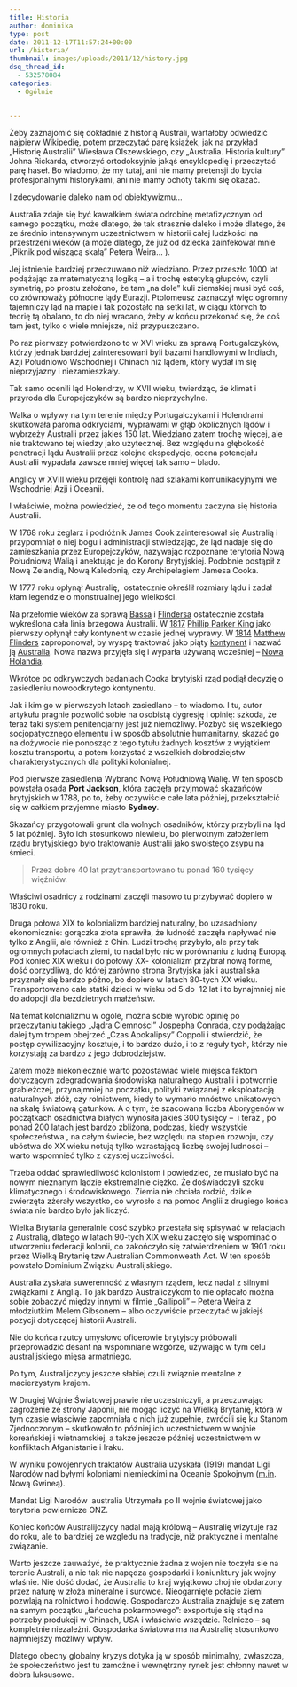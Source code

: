 ```yaml
---
title: Historia
author: dominika
type: post
date: 2011-12-17T11:57:24+00:00
url: /historia/
thumbnail: images/uploads/2011/12/history.jpg
dsq_thread_id:
  - 532578084
categories:
  - Ogólnie
 

---
```

Żeby zaznajomić się dokładnie z historią Australi, wartałoby odwiedzić najpierw [Wikipedię](http://pl.wikipedia.org/wiki/Australia), potem przeczytać parę książek, jak na przykład &#8222;Historię Australii&#8221; Wiesława Olszewskiego, czy &#8222;Australia. Historia kultury&#8221; Johna Rickarda, otworzyć ortodoksyjnie jakąś encyklopedię i przeczytać parę haseł. Bo wiadomo, że my tutaj, ani nie mamy pretensji do bycia profesjonalnymi historykami, ani nie mamy ochoty takimi się okazać.

I zdecydowanie daleko nam od obiektywizmu&#8230;

<!--more-->

Australia zdaje się być kawałkiem świata odrobinę metafizycznym od samego początku, może dlatego, że tak strasznie daleko i może dlatego, że ze średnio intensywnym uczestnictwem w historii całej ludzkości na przestrzeni wieków (a może dlatego, że już od dziecka zainfekował mnie &#8222;Piknik pod wiszącą skałą&#8221; Petera Weira&#8230; ).

Jej istnienie bardziej przeczuwano niż wiedziano. Przez przeszło 1000 lat podążając za matematyczną logiką &#8211; a i trochę estetyką głupców, czyli symetrią, po prostu założono, że tam &#8222;na dole&#8221; kuli ziemskiej musi być coś, co zrównoważy północne lądy Eurazji. Ptolomeusz zaznaczył więc ogromny tajemniczy ląd na mapie i tak pozostało na setki lat, w ciągu których to teorię tą obalano, to do niej wracano, żeby w końcu przekonać się, że coś tam jest, tylko o wiele mniejsze, niż przypuszczano.

Po raz pierwszy potwierdzono to w XVI wieku za sprawą Portugalczyków, którzy jednak bardziej zainteresowani byli bazami handlowymi w Indiach, Azji Południowo Wschodniej i Chinach niż lądem, który wydał im się nieprzyjazny i niezamieszkały.

Tak samo ocenili ląd Holendrzy, w XVII wieku, twierdząc, że klimat i przyroda dla Europejczyków są bardzo nieprzychylne.

Walka o wpływy na tym terenie między Portugalczykami i Holendrami skutkowała paroma odkryciami, wyprawami w głąb okolicznych lądów i wybrzeży Australii przez jakieś 150 lat. Wiedziano zatem trochę więcej, ale nie traktowano tej wiedzy jako użytecznej. Bez względu na głębokość penetracji lądu Australii przez kolejne ekspedycje, ocena potencjału Australii wypadała zawsze mniej więcej tak samo &#8211; blado.

Anglicy w XVIII wieku przejęli kontrolę nad szlakami komunikacyjnymi we Wschodniej Azji i Oceanii.

I właściwie, można powiedzieć, że od tego momentu zaczyna się historia Australii.

<!--more-->

W 1768 roku żeglarz i podróżnik James Cook zainteresował się Australią i przypomniał o niej bogu i administracji stwiedzając, że ląd nadaje się do zamieszkania przez Europejczyków, nazywając rozpoznane terytoria Nową Południową Walią i anektując je do Korony Brytyjskiej. Podobnie postąpił z Nową Zelandią, Nową Kaledonią, czy Archipelagiem Jamesa Cooka.

W 1777 roku opłynął Australię,  ostatecznie określił rozmiary lądu i zadał kłam legendzie o monstrualnej jego wielkości.

Na przełomie wieków za sprawą [Bassa][1] i [Flindersa][2] ostatecznie została wykreślona cała linia brzegowa Australii. W [1817][3] [Phillip Parker King][4] jako pierwszy opłynął cały kontynent w czasie jednej wyprawy. W [1814][5] [Matthew Flinders][2] zaproponował, by wyspę traktować jako piąty [kontynent][6] i nazwać ją [Australia][7]. Nowa nazwa przyjęła się i wyparła używaną wcześniej – [Nowa Holandia][8].

Wkrótce po odkrywczych badaniach Cooka brytyjski rząd podjął decyzję o zasiedleniu nowoodkrytego kontynentu.

Jak i kim go w pierwszych latach zasiedlano &#8211; to wiadomo. I tu, autor artykułu pragnie pozwolić sobie na osobistą dygresję i opinię: szkoda, że teraz taki system penitencjarny jest już niemożliwy. Pozbyć się wszelkiego socjopatycznego elementu i w sposób absolutnie humanitarny, skazać go na dożywocie nie ponosząc z tego tytułu żadnych kosztów z wyjątkiem kosztu transportu, a potem korzystać z wszelkich dobrodziejstw charakterystycznych dla polityki kolonialnej.

Pod pierwsze zasiedlenia Wybrano Nową Południową Walię. W ten sposób powstała osada **Port Jackson**, która zaczęła przyjmować skazańców brytyjskich w 1788, po to, żeby oczywiście całe lata później, przekształcić się w całkiem przyjemne miasto **Sydney**.

Skazańcy przygotowali grunt dla wolnych osadników, którzy przybyli na ląd 5 lat później. Było ich stosunkowo niewielu, bo pierwotnym założeniem rządu brytyjskiego było traktowanie Australii jako swoistego zsypu na śmieci.

> Przez dobre 40 lat przytransportowano tu ponad 160 tysięcy więźniów.

Właściwi osadnicy z rodzinami zaczęli masowo tu przybywać dopiero w 1830 roku.

Druga połowa XIX to kolonializm bardziej naturalny, bo uzasadniony ekonomicznie: gorączka złota sprawiła, że ludność zaczęła napływać nie tylko z Anglii, ale również z Chin. Ludzi trochę przybyło, ale przy tak ogromnych połaciach ziemi, to nadal było nic w porównaniu z ludną Europą. Pod koniec XIX wieku i do połowy XX- kolonializm przybrał nową forme, dość obrzydliwą, do której zarówno strona Brytyjska jak i australiska przyznały się bardzo późno, bo dopiero w latach 80-tych XX wieku. Transportowano całe statki dzieci w wieku od 5 do  12 lat i to bynajmniej nie do adopcji dla bezdzietnych małżeństw.

Na temat kolonializmu w ogóle, można sobie wyrobić opinię po przeczytaniu takiego &#8222;Jądra Ciemności&#8221; Jospepha Conrada, czy podążając dalej tym tropem obejrzeć &#8222;Czas Apokalipsy&#8221; Coppoli i stwierdzić, że postęp cywilizacyjny kosztuje, i to bardzo dużo, i to z reguły tych, którzy nie korzystają za bardzo z jego dobrodziejstw.

Zatem może niekoniecznie warto pozostawiać wiele miejsca faktom dotyczącym zdegradowania środowiska naturalnego Australii i potwornie grabieżczej, przynajmniej na początku, polityki związanej z eksploatacją naturalnych złóż, czy rolnictwem, kiedy to wymarło mnóstwo unikatowych na skalę światową gatunków. A o tym, że szacowana liczba Aborygenów w początkach osadnictwa białych wynosiła jakieś 300 tysięcy &#8211;  i teraz , po ponad 200 latach jest bardzo zbliżona, podczas, kiedy wszystkie społeczeństwa , na całym świecie, bez względu na stopień rozwoju, czy ubóstwa do XX wieku notują tylko wzrastającą liczbę swojej ludności &#8211; warto wspomnieć tylko z czystej uczciwości.

Trzeba oddać sprawiedliwość kolonistom i powiedzieć, ze musiało być na nowym nieznanym lądzie ekstremalnie ciężko. Że doświadczyli szoku klimatycznego i środowiskowego. Ziemia nie chciała rodzić, dzikie zwierzęta zżerały wszystko, co wyrosło a na pomoc Anglii z drugiego końca świata nie bardzo było jak liczyć.

Wielka Brytania generalnie dość szybko przestała się spisywać w relacjach z Australią, dlatego w latach 90-tych XIX wieku zaczęło się wspominać o utworzeniu federacji kolonii, co zakończyło się zatwierdzeniem w 1901 roku przez Wielką Brytanię tzw Australian Commonweath Act. W ten sposób powstało Dominium Związku Australijskiego.

Australia zyskała suwerenność z własnym rządem, lecz nadal z silnymi związkami z Anglią. To jak bardzo Australiczykom to nie opłacało można sobie zobaczyć między innymi w filmie &#8222;Gallipoli&#8221; &#8211; Petera Weira z młodziutkim Melem Gibsonem &#8211; albo oczywiście przeczytać w jakiejś pozycji dotyczącej historii Australi.

Nie do końca rzutcy umysłowo oficerowie brytyjscy próbowali przeprowadzić desant na wspomniane wzgórze, używając w tym celu australijskiego mięsa armatniego.

Po tym, Australijczycy jeszcze słabiej czuli związnie mentalne z macierzystym krajem.

W Drugiej Wojnie Światowej prawie nie uczestniczyli, a przeczuwając zagrożenie ze strony Japonii, nie mogąc liczyć na Wielką Brytanię, która w tym czasie właściwie zapomniała o nich już zupełnie, zwrócili się ku Stanom Zjednoczonym &#8211; skutkowało to później ich uczestnictwem w wojnie koreańskiej i wietnamskiej, a także jeszcze później uczestnictwem w konfliktach Afganistanie i Iraku.

W wyniku powojennych traktatów Australia uzyskała (1919) mandat Ligi Narodów nad byłymi koloniami niemieckimi na Oceanie Spokojnym ([m.in][9]. Nową Gwineą).

Mandat Ligi Narodów  australia Utrzymała po II wojnie światowej jako terytoria powiernicze ONZ.

Koniec końców Australijczycy nadal mają królową &#8211; Australię wizytuje raz do roku, ale to bardziej ze wzgledu na tradycje, niż praktyczne i mentalne związanie.

Warto jeszcze zauważyć, że praktycznie żadna z wojen nie toczyła sie na terenie Australi, a nic tak nie napędza gospodarki i koniunktury jak wojny właśnie. Nie dość dodać, że Australia to kraj wyjątkowo chojnie obdarzony przez naturę w złoża mineralne i surowce. Nieogarnięte połacie ziemi pozwlają na rolnictwo i hodowlę. Gospodarczo Australia znajduje się zatem na samym początku &#8222;łańcucha pokarmowego&#8221;: exsportuje się stąd na potrzeby produkcji w Chinach, USA i właściwie wszędzie. Rolniczo &#8211; są kompletnie niezależni. Gospodarka światowa ma na Australię stosunkowo najmniejszy możliwy wpływ.

Dlatego obecny globalny kryzys dotyka ją w sposób minimalny, zwłaszcza, że społeczeństwo jest tu zamożne i wewnętrzny rynek jest chłonny nawet w dobra luksusowe.

&nbsp;

 [1]: http://pl.wikipedia.org/wiki/George_Bass_(podr%C3%B3%C5%BCnik)
 [2]: http://pl.wikipedia.org/wiki/Matthew_Flinders
 [3]: http://pl.wikipedia.org/wiki/1817
 [4]: http://pl.wikipedia.org/w/index.php?title=Phillip_Parker_King&action=edit&redlink=1
 [5]: http://pl.wikipedia.org/wiki/1814
 [6]: http://pl.wikipedia.org/wiki/Kontynent
 [7]: http://pl.wikipedia.org/wiki/Australia
 [8]: http://pl.wikipedia.org/wiki/Nowa_Holandia
 [9]: http://m.in/